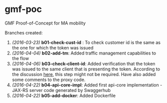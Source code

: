# gmf-poc
GMF Proof-of-Concept for MA mobility

Branches created:

1. *(2016-03-23)* **b01-check-cust-id** : To check customer id is the same as the one for which the token was issued
2. *(2016-04-04)* **b02-add-tm**: Added traffic management capabilities to the flow
3. *(2016-04-06)* **b03-check-client-id**: Added verification that the token was issued to the same client that is presenting the token. According to the discussion [here](https://community.apigee.com/questions/21504/how-do-i-validate-access-token-was-issued-to-the-c.html), this step might not be required. Have also added some comments to the proxy code.
4. *(2016-04-22)* **b04-api-core-impl**: Added first api-core implementation - JAX-RS server code generated by Swaggerhub
5. *(2016-04-22)* **b05-add-docker**: Added Dockerfile
